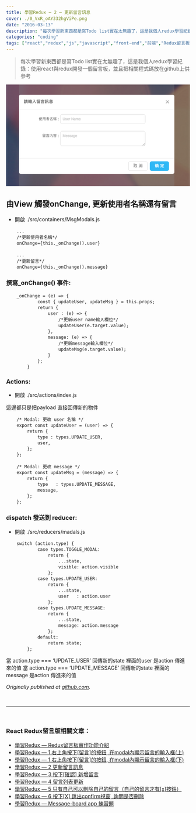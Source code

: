 ```yaml
---
title: 學習Redux — 2 — 更新留言訊息
cover: ./0_VxR_oAY332hgViPe.png
date: "2016-03-13"
description: "每次學習新東西都是寫Todo list實在太無趣了，這是我個人redux學習紀錄：使用react與redux開發一個留言板，並且把相關程式碼放在github上供參考"
categories: "coding"
tags: ["react","redux","js","javascript","front-end","前端","Redux留言板系列"]
---
```


> 每次學習新東西都是寫Todo list實在太無趣了，這是我個人redux學習紀錄：使用react與redux開發一個留言板，並且把相關程式碼放在github上供參考

![](./0_al5XR9miDNZkHDbF.png)

## 由View 觸發onChange, 更新使用者名稱還有留言

* 開啟 ./src/containers/MsgModals.js

```
    ...
    /*更新使用者名稱*/
    onChange={this._onChange().user}

    ...
    /*更新留言*/
    onChange={this._onChange().message}
```

### 撰寫_onChange() 事件:

```
    _onChange = (e) => {
            const { updateUser, updateMsg } = this.props;
            return {
                user : (e) => {
                    /*更新user name輸入欄位*/
                    updateUser(e.target.value);
                },
                message: (e) => {
                    /*更新message輸入欄位*/
                    updateMsg(e.target.value);
                }
            };
        }
```

### Actions:

* 開啟 ./src/actions/index.js

這邊都只是把payload 直接回傳新的物件

```
    /* Modal: 更改 user 名稱 */
    export const updateUser = (user) => {
        return {
            type : types.UPDATE_USER,
            user,
        };
    };

    /* Modal: 更改 message */
    export const updateMsg = (message) => {
        return {
            type   : types.UPDATE_MESSAGE,
            message,
        };
    };
```

### dispatch 發送到 reducer:

* 開啟 ./src/reducers/madals.js

```
    switch (action.type) {
            case types.TOGGLE_MODAL:
                return {
                    ...state,
                    visible: action.visible
                };
            case types.UPDATE_USER:
                return {
                    ...state,
                    user   : action.user
                };
            case types.UPDATE_MESSAGE:
                return {
                    ...state,
                    message: action.message
                };
            default:
                return state;
        };
```

當 action.type === ‘UPDATE_USER’
 回傳新的state 裡面的user 是action 傳進來的值
 當 action.type === ‘UPDATE_MESSAGE’
 回傳新的state 裡面的message 是action 傳進來的值

*Originally published at [github.com](https://github.com/justin3737/redux-message-board/issues/4).*


<br/>
<hr/>
<br/>


### React Redux留言版相關文章：
- <a href="/blog/react-redux-messageboard-0-intro/">學習Redux — Redux留言板實作功能介紹</a><br/>
- <a href="/blog/react-redux-messageboard-1/">學習Redux — 1 右上角按下[留言]的按鈕, 在modal內顯示留言的輸入框(上)</a><br/>
- <a href="/blog/react-redux-messageboard-1-2/">學習Redux — 1 右上角按下[留言]的按鈕, 在modal內顯示留言的輸入框(下)</a><br/>
- <a href="/blog/react-redux-messageboard-2">學習Redux — 2 更新留言訊息</a><br/>
- <a href="/blog/react-redux-messageboard-3/">學習Redux — 3 按下[確認] 新增留言</a><br/>
- <a href="/blog/react-redux-messageboard-4/">學習Redux — 4 留言列表更新</a><br/>
- <a href="/blog/react-redux-messageboard-5/">學習Redux — 5 只有自己可以刪除自己的留言（自己的留言才有[x]按鈕）</a><br/>
- <a href="/blog/react-redux-messageboard-6/">學習Redux — 6 按下[X] 跳出confirm視窗, 詢問是否刪除</a><br/>
- <a href="/blog/react-redux-messageboard-7-practice/">學習Redux — Message-board app 練習題</a><br/>